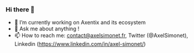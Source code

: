 ### Hi there 👋

- 🔭 I’m currently working on Axentix and its ecosystem
- 💬 Ask me about anything !
- 📫 How to reach me: contact@axelsimonet.fr, Twitter (@AxelSimonet), Linkedin (https://www.linkedin.com/in/axel-simonet/)

<!--
**Xelzs/xelzs** is a ✨ _special_ ✨ repository because its `README.md` (this file) appears on your GitHub profile.

Here are some ideas to get you started:

- 🔭 I’m currently working on ...
- 🌱 I’m currently learning ...
- 👯 I’m looking to collaborate on ...
- 🤔 I’m looking for help with ...
- 💬 Ask me about ...
- 📫 How to reach me: ...
- 😄 Pronouns: ...
- ⚡ Fun fact: ...
-->
